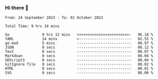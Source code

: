 ### Hi there 👋

<!--
**zhumeme/zhumeme** is a ✨ _special_ ✨ repository because its `README.md` (this file) appears on your GitHub profile.

Here are some ideas to get you started:

- 🔭 I’m currently working on ...
- 🌱 I’m currently learning ...
- 👯 I’m looking to collaborate on ...
- 🤔 I’m looking for help with ...
- 💬 Ask me about ...
- 📫 How to reach me: ...
- 😄 Pronouns: ...
- ⚡ Fun fact: ...
-->

<!--START_SECTION:waka-->

```all_time
From: 24 September 2023 - To: 01 October 2023

Total Time: 9 hrs 34 mins

Go               9 hrs 12 mins   >>>>>>>>>>>>>>>>>>>>>>>>-   96.18 %
YAML             14 mins         >------------------------   02.55 %
go.mod           5 mins          -------------------------   00.97 %
JSON             0 secs          -------------------------   00.12 %
Text             0 secs          -------------------------   00.07 %
Markdown         0 secs          -------------------------   00.04 %
GDScript3        0 secs          -------------------------   00.04 %
GitIgnore file   0 secs          -------------------------   00.02 %
HTML             0 secs          -------------------------   00.01 %
SVG              0 secs          -------------------------   00.00 %
```

<!--END_SECTION:waka-->
